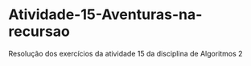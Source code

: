 # Atividade-15-Aventuras-na-recursao
Resolução dos exercícios da atividade 15 da disciplina de Algoritmos 2
